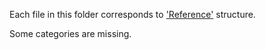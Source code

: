 Each file in this folder corresponds to ['Reference'](https://developer.spotify.com/documentation/web-api/reference/) structure.

Some categories are missing.
